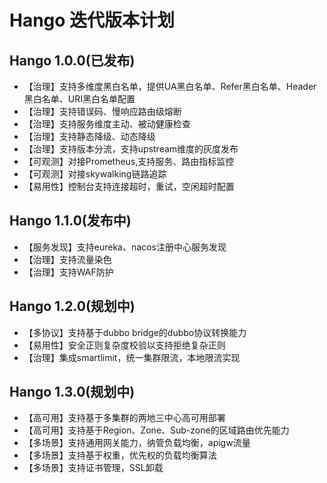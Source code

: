# Hango 迭代版本计划

## Hango 1.0.0(已发布)

* 【治理】支持多维度黑白名单，提供UA黑白名单、Refer黑白名单、Header黑白名单、URI黑白名单配置
* 【治理】支持错误码、慢响应路由级熔断
* 【治理】支持服务维度主动、被动健康检查
* 【治理】支持静态降级、动态降级
* 【治理】支持版本分流，支持upstream维度的灰度发布
* 【可观测】对接Prometheus,支持服务、路由指标监控
* 【可观测】对接skywalking链路追踪
* 【易用性】控制台支持连接超时，重试，空闲超时配置

## Hango 1.1.0(发布中)

* 【服务发现】支持eureka、nacos注册中心服务发现
* 【治理】支持流量染色
* 【治理】支持WAF防护

## Hango 1.2.0(规划中)

* 【多协议】支持基于dubbo bridge的dubbo协议转换能力
* 【易用性】安全正则复杂度校验以支持拒绝复杂正则
* 【治理】集成smartlimit，统一集群限流，本地限流实现

## Hango 1.3.0(规划中)

* 【高可用】支持基于多集群的两地三中心高可用部署
* 【高可用】支持基于Region、Zone、Sub-zone的区域路由优先能力
* 【多场景】支持通用网关能力，纳管负载均衡，apigw流量
* 【多场景】支持基于权重，优先权的负载均衡算法
* 【多场景】支持证书管理，SSL卸载